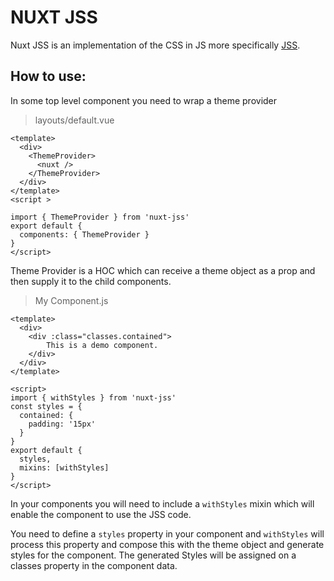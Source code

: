 # NUXT JSS
Nuxt JSS is an implementation of the CSS in JS more specifically [JSS](https://cssinjs.org/). 

## How to use: 
In some top level component you need to wrap a theme provider 

>layouts/default.vue
```
<template>
  <div>
    <ThemeProvider>
      <nuxt />
    </ThemeProvider>
  </div>
</template>
<script >

import { ThemeProvider } from 'nuxt-jss'
export default {
  components: { ThemeProvider }
}
</script>
```
Theme Provider is a HOC which can receive a theme object as a prop and then supply it to the child components.


> My Component.js
```
<template>
  <div>
    <div :class="classes.contained">
        This is a demo component.
    </div>
  </div>
</template>

<script>
import { withStyles } from 'nuxt-jss'
const styles = {
  contained: {
    padding: '15px'
  }
}
export default {
  styles,
  mixins: [withStyles]
}
</script>
```
In your components you will need to include a `withStyles` mixin which will enable the component to use the JSS code. 

You need to define a `styles` property in your component and `withStyles` will process this property and compose this with the theme object and generate styles for the component. The generated Styles will be assigned on a classes property in the component data. 
